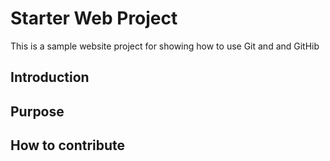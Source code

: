 # Starter Web Project
This is a sample website project for showing how to use Git and and GitHib
## Introduction

## Purpose

## How to contribute